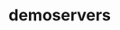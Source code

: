 # demoservers
<!-- #some needed codes

./update.sh demoserverstack demoservers.yml demoservers.json
./create.sh demoserverstack demoservers.yml demoservers.json


aws cloudformation create-stack --stack-name demoserverstack --template-body file://demoservers.yml    --parameters file://demoservers.json  --region=us-east-1


aws cloudformation update-stack --stack-name demoserverstack --template-body file://demoservers.yml    --parameters file://demoservers.json  --region=us-east-1

aws cloudformation describe-stacks --stack-name demoserverstack


-->
<!-- 


      #from port80 to port 80 i want to traffic everywhere
      SecurityGroupIngress:
      - IpProtocol: tcp
        FromPort: 80
        ToPort: 80
        CidrIp: 0.0.0.0/0
      SecurityGroupEgress:
      - IpProtocol: tcp
        FromPort: 80
        ToPort: 80
        CidrIp: 0.0.0.0/0 -->